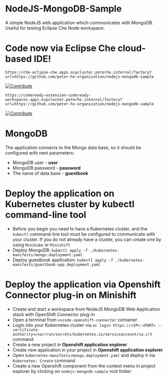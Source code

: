 # NodeJS-MongoDB-Sample
A simple NodeJS web application which communicates with MongoDB. Useful for testing Eclipse Che Node workspace.

# Code now via Eclipse Che cloud-based IDE!
```
https://che-eclipse-che.apps.ocpcluster.peterho.internal/factory?url=https://github.com/peter-ho-organization/nodejs-mongodb-sample
```
[![Contribute](https://github.com/redhat-developer-demos/quarkus-reactjs-postit-app/raw/master/factory-contribute.svg)](https://che-eclipse-che.apps.ocpcluster.peterho.internal/factory?url=https://github.com/peter-ho-organization/nodejs-mongodb-sample)

```
https://codeready-extension-codeready-workspaces.apps.ocpcluster.peterho.internal/factory?url=https://github.com/peter-ho-organization/nodejs-mongodb-sample
```
[![Contribute](https://github.com/redhat-developer-demos/quarkus-reactjs-postit-app/raw/master/factory-contribute.svg)](https://codeready-extension-codeready-workspaces.apps.ocpcluster.peterho.internal/factory?url=https://github.com/peter-ho-organization/nodejs-mongodb-sample)

# MongoDB
The application connects to the Mongo data base, so it should be configured with next parameters:
- MongoDB user - <b>user</b>
- MongoDB password - <b>password</b>
- The name of data base - <b>guestbook</b>

# Deploy the application on Kubernetes cluster by kubectl command-line tool
- Before you begin you need to have a Kubernetes cluster, and the `kubectl` command-line tool must be configured to communicate with your cluster. If you do not already have a cluster, you can create one by using `Minikube` or `Minishift`
- Deploy MongoDB:
		`kubectl apply -f ./kubernetes-manifests/mongo.deployment.yaml`
- Deploy guestbook application:
		`kubectl apply -f ./kubernetes-manifests/guestbook-app.deployment.yaml`

#  Deploy the application via Openshift Connector plug-in on Minishift
- Create and start a workspace from NodeJS MongoDB Web Application stack with OpenShift Connector plug-in
- Open a terminal from `vscode-openshift-connector` container
- Login into your Kubernetes cluster via `oc login https://<IP>:<PORT> --certificate-authority=/var/run/secrets/kubernetes.io/serviceaccount/ca.crt` command
- Create a new project in <b>Openshift application explorer</b>
- Create new application in your project in <b>Openshift application explorer</b>
- Open `kubernetes-manifests/mongo.deployment.yaml` and deploy it via `Kubernetes: Create` command
- Create a new Openshift component from the context menu in project explorer by clicking on `nodejs-mongodb-sample` root folder
